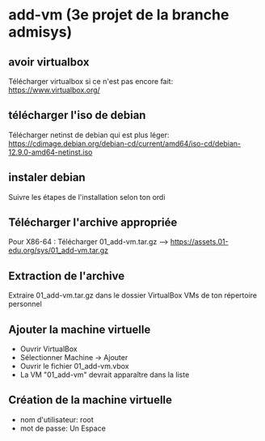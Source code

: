 # add-vm (3e projet de la branche admisys)
## avoir virtualbox
Télécharger virtualbox si ce n'est pas encore fait: https://www.virtualbox.org/

## télécharger l'iso de debian
Télécharger netinst de debian qui est plus léger: https://cdimage.debian.org/debian-cd/current/amd64/iso-cd/debian-12.9.0-amd64-netinst.iso

## instaler debian
Suivre les étapes de l'installation selon ton ordi

## Télécharger l'archive appropriée
Pour X86-64 : Télécharger 01_add-vm.tar.gz --> https://assets.01-edu.org/sys/01_add-vm.tar.gz

## Extraction de l'archive
Extraire 01_add-vm.tar.gz dans le dossier VirtualBox VMs de ton répertoire personnel

## Ajouter la machine virtuelle
- Ouvrir VirtualBox
- Sélectionner Machine → Ajouter
- Ouvrir le fichier 01_add-vm.vbox
- La VM "01_add-vm" devrait apparaître dans la liste

## Création de la machine virtuelle
- nom d'utilisateur: root
- mot de passe: Un Espace